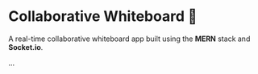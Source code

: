 # Collaborative Whiteboard 🎨

A real-time collaborative whiteboard app built using the **MERN** stack and **Socket.io**.

...

